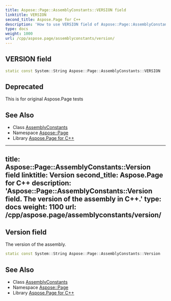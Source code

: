 ```yaml
---
title: Aspose::Page::AssemblyConstants::VERSION field
linktitle: VERSION
second_title: Aspose.Page for C++
description: 'How to use VERSION field of Aspose::Page::AssemblyConstants class in C++.'
type: docs
weight: 1000
url: /cpp/aspose.page/assemblyconstants/version/
---
```

## VERSION field




```cpp
static const System::String Aspose::Page::AssemblyConstants::VERSION
```


## Deprecated
This is for original Aspose.Page tests 

## See Also

* Class [AssemblyConstants](../)
* Namespace [Aspose::Page](../../)
* Library [Aspose.Page for C++](../../../)
---
title: Aspose::Page::AssemblyConstants::Version field
linktitle: Version
second_title: Aspose.Page for C++
description: 'Aspose::Page::AssemblyConstants::Version field. The version of the assembly in C++.'
type: docs
weight: 1100
url: /cpp/aspose.page/assemblyconstants/version/
---
## Version field


The version of the assembly.

```cpp
static const System::String Aspose::Page::AssemblyConstants::Version
```

## See Also

* Class [AssemblyConstants](../)
* Namespace [Aspose::Page](../../)
* Library [Aspose.Page for C++](../../../)
